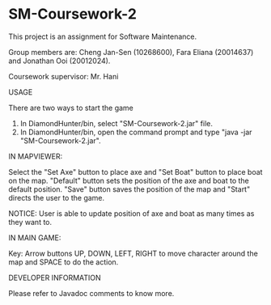 # SM-Coursework-2
This project is an assignment for Software Maintenance. 

Group members are: Cheng Jan-Sen (10268600), Fara Eliana (20014637) and Jonathan Ooi (20012024).

Coursework supervisor: Mr. Hani

USAGE

There are two ways to start the game
1) In DiamondHunter/bin, select "SM-Coursework-2.jar" file. 
2) In DiamondHunter/bin, open the command prompt and type "java -jar "SM-Coursework-2.jar". 

IN MAPVIEWER:

Select the "Set Axe" button to place axe and "Set Boat" button to place boat on the map. "Default" button sets the position of the axe and boat to the default position. "Save" button saves the position of the map and "Start" directs the user to the game. 

NOTICE: User is able to update position of axe and boat as many times as they want to. 


IN MAIN GAME:

Key: Arrow buttons UP, DOWN, LEFT, RIGHT to move character around the map and SPACE to do the action.


DEVELOPER INFORMATION

Please refer to Javadoc comments to know more.

